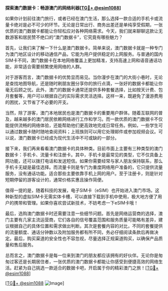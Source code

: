 **探索澳门数据卡：畅游澳门的网络利器[[TG💪+ @esim1088](https://t.me/s/esim1088)]**

如果你计划前往澳门旅行，或者已经在澳门生活，那么选择一款合适的手机卡或流量卡绝对是必不可少的环节。无论是日常出行、商务出差还是单纯享受假期，一张优质的澳门数据卡都能让你轻松应对各种网络需求。今天，我们就来聊聊这款让无数游客和居民赞不绝口的“澳门数据卡”，它究竟有哪些魅力？

首先，让我们来了解一下什么是澳门数据卡。简单来说，澳门数据卡就是一种专门为澳门地区设计的移动通信产品，它能为用户提供稳定的上网服务。与普通的国内SIM卡不同，澳门数据卡在本地网络覆盖上更加精准，支持高速上网和语音通话功能，非常适合需要频繁使用网络的人群。

对于游客而言，澳门数据卡的优势显而易见。当你漫步在澳门的大街小巷时，无论是查找地图导航，还是随时刷朋友圈分享你的旅行点滴，一张好的数据卡都能让你毫无后顾之忧。此外，澳门的数据卡通常还提供多种套餐选择，比如按天计费、包月套餐等，用户可以根据自己的实际需求灵活选择。这样一来，既避免了漫游费用的困扰，又节省了不必要的开支。

当然，除了游客，澳门本地居民也是澳门数据卡的重要用户群体。随着互联网的普及，越来越多的澳门居民依赖网络进行工作和学习。而一款优质的澳门数据卡不仅能提供流畅的网络体验，还能帮助他们更高效地完成日常任务。例如，一些学生可以通过数据卡随时随地查阅资料；上班族则可以用它处理邮件或参加视频会议。可以说，澳门数据卡已经成为现代生活中不可或缺的一部分。

接下来，我们再来看看澳门数据卡的具体种类。目前市面上主要有三种类型的澳门数据卡：手机卡、流量卡和注册卡。其中，手机卡是最常见的类型，它不仅具备上网功能，还可以拨打电话和发送短信。如果你需要经常与家人朋友保持联系，那么手机卡无疑是最佳选择。而流量卡则是专门为重度网络用户准备的，它只提供流量服务，没有通话功能。适合那些主要依靠手机上网的用户。至于注册卡，则是针对短期停留的游客设计的，通常价格实惠且操作简便。

值得一提的是，随着科技的发展，电子SIM卡（eSIM）也开始进入澳门市场。这种新型的虚拟SIM卡无需实体卡槽，可以直接下载到手机中使用，极大地方便了用户的携带和管理。如果你喜欢尝试新技术，不妨考虑一下eSIM卡哦！

最后，选购澳门数据卡时还需要注意一些细节问题。首先是网络运营商的选择，澳门主要有几家主流运营商，它们各自的信号覆盖范围和服务质量可能略有差异，建议根据自己的具体位置和需求做出判断。其次是套餐内容的对比，不同的套餐提供的流量额度、通话分钟数以及附加服务都有所不同，务必仔细阅读条款后再做决定。最后，购买渠道的安全性也不容忽视，尽量选择正规渠道购买，以确保产品质量和售后服务。

总而言之，澳门数据卡是每一位来到澳门的朋友都应该拥有的好伙伴。无论你是匆匆过客还是长期居住者，一张优质的澳门数据卡都能让你感受到便捷高效的网络生活。赶紧为自己挑选一款适合的数据卡吧，开启属于你的精彩澳门之旅！[[TG💪+ @esim1088](https://t.me/s/esim1088)]

[[TG💪+ @esim1088](https://t.me/s/esim1088) ![Image](https://i.postimg.cc/4NQfJmqS/Snipaste-2025-05-13-00-14-12.png)]